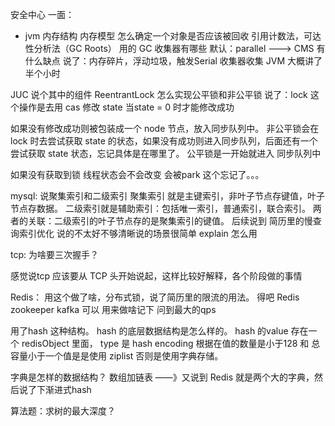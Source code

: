 安全中心
一面：
- jvm
内存结构
内存模型
怎么确定一个对象是否应该被回收
引用计数法，可达性分析法（GC Roots）
用的 GC 收集器有哪些
默认：parallel 
---> CMS 有什么缺点
说了：内存碎片，浮动垃圾，触发Serial 收集器收集
JVM 大概讲了半个小时

JUC 说个其中的组件
ReentrantLock 
怎么实现公平锁和非公平锁
说了：lock 这个操作是去用 cas 修改 state 当state = 0 时才能修改成功

如果没有修改成功则被包装成一个 node 节点，放入同步队列中。
非公平锁会在 lock 时去尝试获取 state 的状态，如果没有成功则进入同步队列，后面还有一个尝试获取
state 状态，忘记具体是在哪里了。
公平锁是一开始就进入 同步队列中

如果没有获取到锁 线程状态会不会改变
会被park  这个忘记了。。。

mysql:
说聚集索引和二级索引
聚集索引 就是主键索引，非叶子节点存键值，叶子节点存数据。
二级索引就是辅助索引：包括唯一索引，普通索引，联合索引。
两者的关联：二级索引的叶子节点存的是聚集索引的键值。
后续说到 简历里的慢查询索引优化 说的不太好不够清晰说的场景很简单
explain 怎么用

tcp:
为啥要三次握手？

感觉说tcp 应该要从 TCP 头开始说起，这样比较好解释，各个阶段做的事情

Redis：
用这个做了啥，分布式锁，说了简历里的限流的用法。
得吧 Redis zookeeper kafka 可以 用来做啥记下
问到最大的qps

用了hash 这种结构。
hash 的底层数据结构是怎么样的。
hash 的value 存在一个 redisObject 里面， type 是 hash
encoding 根据在值的数量是小于128 和 总容量小于一个值是是使用 ziplist 否则是使用字典存储。

字典是怎样的数据结构？
数组加链表 ——》又说到 Redis 就是两个大的字典，然后说了下渐进式hash 

算法题：求树的最大深度？






